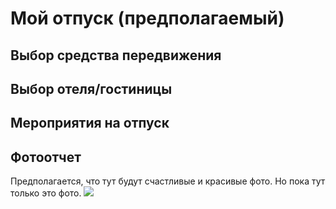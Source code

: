 # Мой отпуск (предполагаемый)

## Выбор средства передвижения


## Выбор отеля/гостиницы


## Мероприятия на отпуск


## Фотоотчет
Предполагается, что тут будут счастливые и красивые фото. Но пока тут только это фото.
![](IMG_6655.PNG) 